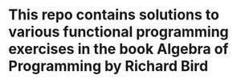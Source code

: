 # This repo contains solutions to various functional programming exercises in the book **Algebra of Programming by Richard Bird**
